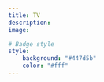 ```yaml
---
title: TV
description:
image:

# Badge style
style:
    background: "#447d5b"
    color: "#fff"
---
```

